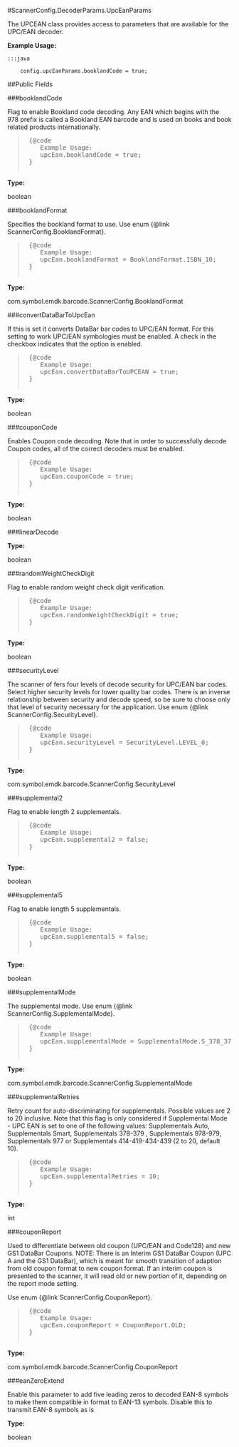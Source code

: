 #ScannerConfig.DecoderParams.UpcEanParams

The UPCEAN class provides access to parameters that are available for the UPC/EAN decoder.



**Example Usage:**
	
	:::java	
	 	
	 	config.upcEanParams.booklandCode = true;


##Public Fields

###booklandCode

Flag to enable Bookland code decoding.
 Any EAN which begins with the 978 prefix is called a Bookland EAN barcode 
 and is used on books and book related products internationally.
 
 <p>
 <blockquote>
 
 <pre>
 {@code
 	Example Usage:
 	upcEan.booklandCode = true;
 }
 </pre>
 
 </blockquote>

**Type:**

boolean

###booklandFormat

Specifies the bookland format to use. Use enum
 {@link ScannerConfig.BooklandFormat}.
 
 <p>
 <blockquote>
 
 <pre>
 {@code
 	Example Usage:
 	upcEan.booklandFormat = BooklandFormat.ISBN_10;
 }
 </pre>
 
 </blockquote>

**Type:**

com.symbol.emdk.barcode.ScannerConfig.BooklandFormat

###convertDataBarToUpcEan

If this is set it converts DataBar bar codes to UPC/EAN format.
 For this setting to work UPC/EAN symbologies must be enabled. A
 check in the checkbox indicates that the option is enabled.
 
 <p>
 <blockquote>
 
 <pre>
 {@code
 	Example Usage:
 	upcEan.convertDataBarToUPCEAN = true;
 }
 </pre>
 
 </blockquote>

**Type:**

boolean

###couponCode

Enables Coupon code decoding. Note that in order to successfully
 decode Coupon codes, all of the correct decoders must be enabled.
 
 <p>
 <blockquote>
 
 <pre>
 {@code
 	Example Usage:
 	upcEan.couponCode = true;
 }
 </pre>
 
 </blockquote>

**Type:**

boolean

###linearDecode



**Type:**

boolean

###randomWeightCheckDigit

Flag to enable random weight check digit verification.
 
 <p>
 <blockquote>
 
 <pre>
 {@code
 	Example Usage:
 	upcEan.randomWeightCheckDigit = true;
 }
 </pre>
 
 </blockquote>

**Type:**

boolean

###securityLevel

The scanner of fers four levels of decode security for UPC/EAN
 bar codes. Select higher security levels for lower quality bar
 codes. There is an inverse relationship between security and
 decode speed, so be sure to choose only that level of security
 necessary for the application. Use enum
 {@link ScannerConfig.SecurityLevel}.
 
 <p>
 <blockquote>
 
 <pre>
 {@code
 	Example Usage:
 	upcEan.securityLevel = SecurityLevel.LEVEL_0;
 }
 </pre>
 
 </blockquote>

**Type:**

com.symbol.emdk.barcode.ScannerConfig.SecurityLevel

###supplemental2

Flag to enable length 2 supplementals.
 
 <p>
 <blockquote>
 
 <pre>
 {@code
 	Example Usage:
 	upcEan.supplemental2 = false;
 }
 </pre>
 
 </blockquote>

**Type:**

boolean

###supplemental5

Flag to enable length 5 supplementals.
 
 <p>
 <blockquote>
 
 <pre>
 {@code
 	Example Usage:
 	upcEan.supplemental5 = false;
 }
 </pre>
 
 </blockquote>

**Type:**

boolean

###supplementalMode

The supplemental mode. Use enum {@link ScannerConfig.SupplementalMode}.
 
 <p>
 <blockquote>
 
 <pre>
 {@code
 	Example Usage:
 	upcEan.supplementalMode = SupplementalMode.S_378_379;
 }
 </pre>
 
 </blockquote>

**Type:**

com.symbol.emdk.barcode.ScannerConfig.SupplementalMode

###supplementalRetries

Retry count for auto-discriminating for supplementals. Possible
 values are 2 to 20 inclusive. Note that this flag is only
 considered if Supplemental Mode - UPC EAN is set to one of the
 following values: Supplementals Auto, Supplementals Smart,
 Supplementals 378-379 , Supplementals 978-979, Supplementals 977
 or Supplementals 414-419-434-439 (2 to 20, default 10).
 
 <p>
 <blockquote>
 
 <pre>
 {@code
 	Example Usage:
 	upcEan.supplementalRetries = 10;
 }
 </pre>
 
 </blockquote>

**Type:**

int

###couponReport

Used to differentiate between old coupon (UPC/EAN and Code128)
 and new GS1 DataBar Coupons. NOTE: There is an Interim GS1
 DataBar Coupon (UPC A and the GS1 DataBar), which is meant for
 smooth transition of adaption from old coupon format to new
 coupon format. If an interim coupon is presented to the scanner,
 it will read old or new portion of it, depending on the report
 mode setting.
 
 Use enum {@link ScannerConfig.CouponReport}.
 
 <p>
 <blockquote>
 
 <pre>
 {@code
 	Example Usage:
 	upcEan.couponReport = CouponReport.OLD;
 }
 </pre>
 
 </blockquote>

**Type:**

com.symbol.emdk.barcode.ScannerConfig.CouponReport

###eanZeroExtend

Enable this parameter to add five leading zeros to decoded 
  EAN-8 symbols to make them compatible in format to EAN-13 symbols.
  Disable this to transmit EAN-8 symbols as is

**Type:**

boolean

